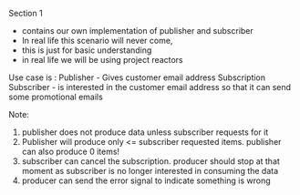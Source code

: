 Section 1

- contains our own implementation of publisher and subscriber
- In real life this scenario will never come,
- this is just for basic understanding
- in real life we will be using project reactors


Use case is :
Publisher
    - Gives customer email address
 Subscription
 Subscriber
    - is interested in the customer email address so that it can send some promotional emails


Note:
1. publisher does not produce data unless subscriber requests for it
2. Publisher will produce only <= subscriber requested items. publisher can also produce 0 items!
3. subscriber can cancel the subscription. producer should stop at that moment as subscriber is no longer
 interested in consuming the data
4. producer can send the error signal to indicate something is wrong